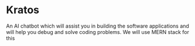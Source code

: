 # Kratos
An AI chatbot which will assist you in building the software applications and will help you debug and solve coding problems. We will use MERN stack for this
